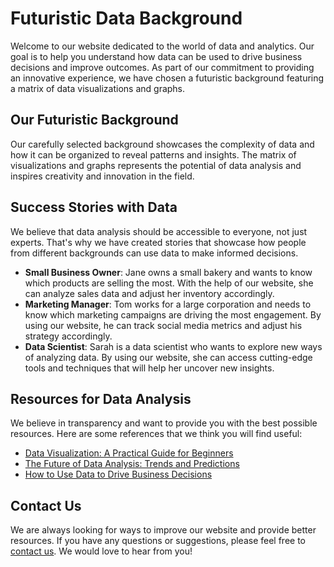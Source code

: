 <!--font:Montserrat-->

# Futuristic Data Background

Welcome to our website dedicated to the world of data and analytics. Our goal is to help you understand how data can be used to drive business decisions and improve outcomes. As part of our commitment to providing an innovative experience, we have chosen a futuristic background featuring a matrix of data visualizations and graphs.

## Our Futuristic Background

Our carefully selected background showcases the complexity of data and how it can be organized to reveal patterns and insights. The matrix of visualizations and graphs represents the potential of data analysis and inspires creativity and innovation in the field.

## Success Stories with Data

We believe that data analysis should be accessible to everyone, not just experts. That's why we have created stories that showcase how people from different backgrounds can use data to make informed decisions.

- **Small Business Owner**: Jane owns a small bakery and wants to know which products are selling the most. With the help of our website, she can analyze sales data and adjust her inventory accordingly.
- **Marketing Manager**: Tom works for a large corporation and needs to know which marketing campaigns are driving the most engagement. By using our website, he can track social media metrics and adjust his strategy accordingly.
- **Data Scientist**: Sarah is a data scientist who wants to explore new ways of analyzing data. By using our website, she can access cutting-edge tools and techniques that will help her uncover new insights.

## Resources for Data Analysis

We believe in transparency and want to provide you with the best possible resources. Here are some references that we think you will find useful:

- [Data Visualization: A Practical Guide for Beginners](#data-visualization-guide)
- [The Future of Data Analysis: Trends and Predictions](#future-data-analysis)
- [How to Use Data to Drive Business Decisions](#data-business-decisions)

## Contact Us

We are always looking for ways to improve our website and provide better resources. If you have any questions or suggestions, please feel free to [contact us](#contact). We would love to hear from you!

<!--

Write me content for website with wallpaper which alt text is:

"A wallpaper featuring a matrix of futuristic data visualizations and graphs"

The name/title of the page should not be 1:1 copy of the alt text but rather a real content of the website which is using this wallpaper.

- Use markdown format 
- Start with heading
- Heading should be short and concise
- The content should look like a real website 
- The website should not be about the wallpaper, wallpaper is just a related background
- Heading should be contain work "wallpaper" or "background"
- Include real sections like references, contact, user stories, etc. use things relevant to the page purpose.
- Feel free to use structure like headings, bullets, numbering, blockquotes, paragraphs, horizontal lines, etc.
- You can use formatting like bold or _italic_
- You can include UTF-8 emojis
- Links should be only #hash anchors (and you can refer to the document itself)
- Do not include images


---


# Futuristic Data Visualizations and Graphs Background

Welcome to our website where we provide insights into the world of data and analytics. Our website is designed to help you understand how data can be used to drive business decisions and improve outcomes. As part of our commitment to providing a cutting-edge experience, we have chosen a wallpaper that features a matrix of futuristic data visualizations and graphs.

## About our Wallpaper

Our wallpaper was carefully selected to represent the future of data analysis. The matrix of visualizations and graphs represents the complexity of data and how it can be organized to reveal patterns and insights. The futuristic design is meant to inspire creativity and innovation in the field of data analysis.

## User Stories

We believe that data analysis should be accessible to everyone, not just experts. That's why we have created user stories that showcase how people from different backgrounds can use data to make informed decisions.

- **The Small Business Owner**: Jane owns a small bakery and wants to know which products are selling the most. With the help of our website, she can analyze sales data and adjust her inventory accordingly.
- **The Marketing Manager**: Tom works for a large corporation and needs to know which marketing campaigns are driving the most engagement. By using our website, he can track social media metrics and adjust his strategy accordingly.
- **The Data Scientist**: Sarah is a data scientist who wants to explore new ways of analyzing data. By using our website, she can access cutting-edge tools and techniques that will help her uncover new insights.

## References

We believe in transparency and want to provide you with the best possible resources. Here are some references that we think you will find useful:

- [Data Visualization: A Practical Guide for Beginners](#data-visualization-guide)
- [The Future of Data Analysis: Trends and Predictions](#future-data-analysis)
- [How to Use Data to Drive Business Decisions](#data-business-decisions)

## Contact Us

We are always looking for ways to improve our website and provide better resources. If you have any questions or suggestions, please feel free to [contact us](#contact). We would love to hear from you!


---


Heading is too long, rewrite whole content.


---


# Data-Driven Insights: Futuristic Background

Welcome to our website dedicated to data-driven insights and analytics. Our goal is to help you understand how data can be used to drive business decisions and improve outcomes. As part of our commitment to providing a cutting-edge experience, we have chosen a futuristic background featuring a matrix of data visualizations and graphs.

## Our Futuristic Background

Our carefully selected background represents the complexity of data and how it can be organized to reveal patterns and insights. The matrix of visualizations and graphs showcases the potential of data analysis and inspires creativity and innovation in the field.

## Stories of Data Success

We believe that data analysis should be accessible to everyone, not just experts. That's why we have created stories that showcase how people from different backgrounds can use data to make informed decisions.

- **Small Business Owner**: Jane owns a small bakery and wants to know which products are selling the most. With the help of our website, she can analyze sales data and adjust her inventory accordingly.
- **Marketing Manager**: Tom works for a large corporation and needs to know which marketing campaigns are driving the most engagement. By using our website, he can track social media metrics and adjust his strategy accordingly.
- **Data Scientist**: Sarah is a data scientist who wants to explore new ways of analyzing data. By using our website, she can access cutting-edge tools and techniques that will help her uncover new insights.

## Resources for Data Analysis

We believe in transparency and want to provide you with the best possible resources. Here are some references that we think you will find useful:

- [Data Visualization: A Practical Guide for Beginners](#data-visualization-guide)
- [The Future of Data Analysis: Trends and Predictions](#future-data-analysis)
- [How to Use Data to Drive Business Decisions](#data-business-decisions)

## Contact Us

We are always looking for ways to improve our website and provide better resources. If you have any questions or suggestions, please feel free to [contact us](#contact). We would love to hear from you!


---


Heading is too long, rewrite whole content.


---


# Futuristic Data Background for Analytics

Welcome to our website dedicated to data analytics and insights. Our mission is to help you understand the power of data and how it can drive business decisions and improve outcomes. As part of our commitment to providing an innovative experience, we have chosen a futuristic background featuring a matrix of data visualizations and graphs.

## Our Futuristic Data Background

Our carefully selected background showcases the complexity of data and how it can be organized to reveal patterns and insights. The matrix of visualizations and graphs represents the potential of data analysis and inspires creativity and innovation in the field.

## Success Stories with Data

We believe that data analysis should be accessible to everyone, not just experts. That's why we have created stories that showcase how people from different backgrounds can use data to make informed decisions.

- **Small Business Owner**: Jane owns a small bakery and wants to know which products are selling the most. With the help of our website, she can analyze sales data and adjust her inventory accordingly.
- **Marketing Manager**: Tom works for a large corporation and needs to know which marketing campaigns are driving the most engagement. By using our website, he can track social media metrics and adjust his strategy accordingly.
- **Data Scientist**: Sarah is a data scientist who wants to explore new ways of analyzing data. By using our website, she can access cutting-edge tools and techniques that will help her uncover new insights.

## Resources for Data Analysis

We believe in transparency and want to provide you with the best possible resources. Here are some references that we think you will find useful:

- [Data Visualization: A Practical Guide for Beginners](#data-visualization-guide)
- [The Future of Data Analysis: Trends and Predictions](#future-data-analysis)
- [How to Use Data to Drive Business Decisions](#data-business-decisions)

## Contact Us

We are always looking for ways to improve our website and provide better resources. If you have any questions or suggestions, please feel free to [contact us](#contact). We would love to hear from you!


---


Heading is too long, rewrite whole content.


---


# Futuristic Data Visualizations Background

Welcome to our website dedicated to the world of data and analytics. Our goal is to help you understand how data can be used to drive business decisions and improve outcomes. As part of our commitment to providing an innovative experience, we have chosen a futuristic background featuring a matrix of data visualizations and graphs.

## Our Futuristic Background

Our carefully selected background showcases the complexity of data and how it can be organized to reveal patterns and insights. The matrix of visualizations and graphs represents the potential of data analysis and inspires creativity and innovation in the field.

## Success Stories with Data

We believe that data analysis should be accessible to everyone, not just experts. That's why we have created stories that showcase how people from different backgrounds can use data to make informed decisions.

- **Small Business Owner**: Jane owns a small bakery and wants to know which products are selling the most. With the help of our website, she can analyze sales data and adjust her inventory accordingly.
- **Marketing Manager**: Tom works for a large corporation and needs to know which marketing campaigns are driving the most engagement. By using our website, he can track social media metrics and adjust his strategy accordingly.
- **Data Scientist**: Sarah is a data scientist who wants to explore new ways of analyzing data. By using our website, she can access cutting-edge tools and techniques that will help her uncover new insights.

## Resources for Data Analysis

We believe in transparency and want to provide you with the best possible resources. Here are some references that we think you will find useful:

- [Data Visualization: A Practical Guide for Beginners](#data-visualization-guide)
- [The Future of Data Analysis: Trends and Predictions](#future-data-analysis)
- [How to Use Data to Drive Business Decisions](#data-business-decisions)

## Contact Us

We are always looking for ways to improve our website and provide better resources. If you have any questions or suggestions, please feel free to [contact us](#contact). We would love to hear from you!


---


Write me a Google font which is best fitting for the website.

Pick from the list:
- Poppins
- Great Vibes
- Roboto
- Lobster
- IBM Plex Sans
- Dancing Script
- Orbitron
- Futura
- Exo 2
- Barlow Condensed
- Montserrat
- Inter
- Playfair Display
- Alegreya
- Lato
- Open Sans
- Raleway


Write just the font name nothing else.


---


Montserrat

-->
